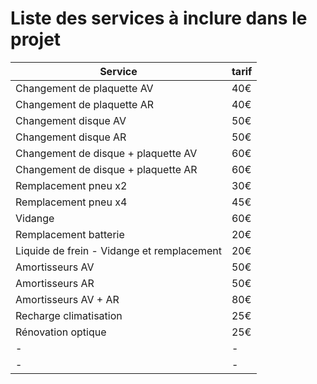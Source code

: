 # Liste des services à inclure dans le projet

Service | tarif |
-|-|
Changement de plaquette AV | 40€ |
Changement de plaquette AR | 40€ |
Changement disque AV | 50€ |
Changement disque AR | 50€ |
Changement de disque + plaquette AV | 60€ |
Changement de disque + plaquette AR | 60€ |
Remplacement pneu x2 | 30€ |
Remplacement pneu x4 | 45€ |
Vidange | 60€ |
Remplacement batterie | 20€ |
Liquide de frein - Vidange et remplacement | 20€ |
Amortisseurs AV | 50€ |
Amortisseurs AR | 50€ |
Amortisseurs AV + AR | 80€ |
Recharge climatisation | 25€ |
Rénovation optique | 25€ |
-|-|
-|-|
